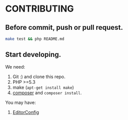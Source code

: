 CONTRIBUTING
==

Before commit, push or pull request.
--
```sh
make test && php README.md
```

Start developing.
--
We need:

1. Git :) and clone this repo.
2. PHP >=5.3
3. make (`apt-get install make`)
4. [composer](https://getcomposer.org/) and `composer install`.

You may have:

1. [EditorConfig](http://editorconfig.org/)
